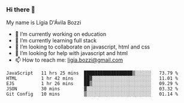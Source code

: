 ### Hi there 👋

My name is Lígia D'Ávila Bozzi

- 🔭 I’m currently working on education
- 🌱 I’m currently learning full stack
- 👯 I’m looking to collaborate on javascript, html and css
- 🤔 I’m looking for help with javascript and html
- 📫 How to reach me: ligia.bozzi@gmail.com

<!--START_SECTION:waka-->
```text
JavaScript   11 hrs 25 mins  ██████████████████▒░░░░░░   73.79 % 
HTML         1 hr 42 mins    ██▓░░░░░░░░░░░░░░░░░░░░░░   11.01 % 
EJS          1 hr 26 mins    ██▒░░░░░░░░░░░░░░░░░░░░░░   09.29 % 
JSON         30 mins         ▓░░░░░░░░░░░░░░░░░░░░░░░░   03.32 % 
Git Config   10 mins         ▒░░░░░░░░░░░░░░░░░░░░░░░░   01.14 % 
```
<!--END_SECTION:waka-->

<!--
**ligiadavilabozzi/ligiadavilabozzi** is a ✨ _special_ ✨ repository because its `README.md` (this file) appears on your GitHub profile.
-->


